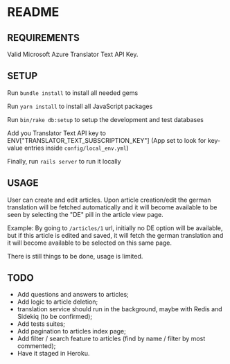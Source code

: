 # README

## REQUIREMENTS

Valid Microsoft Azure Translator Text API Key.

## SETUP

Run `bundle install` to install all needed gems  

Run `yarn install` to install all JavaScript packages  

Run `bin/rake db:setup` to setup the development and test databases  

Add you Translator Text API key to ENV["TRANSLATOR_TEXT_SUBSCRIPTION_KEY"] (App set to look for key-value entries inside `config/local_env.yml`)

Finally, run `rails server` to run it locally

## USAGE

User can create and edit articles. Upon article creation/edit the german translation will be fetched automatically and it will become available to be seen by selecting the "DE" pill in the article view page.

Example: By going to `/articles/1` url, initially no DE option will be available, but if this article is edited and saved, it will fetch the german translation and it will become available to be selected on this same page.

There is still things to be done, usage is limited.

## TODO

- Add questions and answers to articles;
- Add logic to article deletion;
- translation service should run in the background, maybe with Redis and Sidekiq (to be confirmed);
- Add tests suites;
- Add pagination to articles index page;
- Add filter / search feature to articles (find by name / filter by most commented);
- Have it staged in Heroku.
